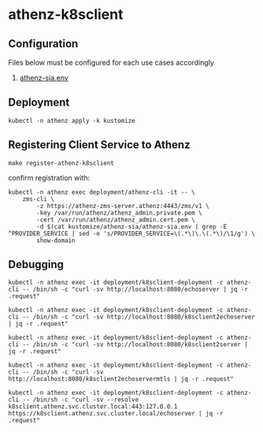 # athenz-k8sclient

## Configuration

Files below must be configured for each use cases accordingly

1. [athenz-sia.env](kustomize/athenz-sia/athenz-sia.env)

## Deployment

```
kubectl -n athenz apply -k kustomize
```

## Registering Client Service to Athenz

```
make register-athenz-k8sclient
```

confirm registration with:

```
kubectl -n athenz exec deployment/athenz-cli -it -- \
    zms-cli \
        -z https://athenz-zms-server.athenz:4443/zms/v1 \
        -key /var/run/athenz/athenz_admin.private.pem \
        -cert /var/run/athenz/athenz_admin.cert.pem \
        -d $(cat kustomize/athenz-sia/athenz-sia.env | grep -E ^PROVIDER_SERVICE | sed -e 's/PROVIDER_SERVICE=\(.*\)\.\(.*\)/\1/g') \
        show-domain
```

## Debugging

```
kubectl -n athenz exec -it deployment/k8sclient-deployment -c athenz-cli -- /bin/sh -c "curl -sv http://localhost:8080/echoserver | jq -r .request"
```

```
kubectl -n athenz exec -it deployment/k8sclient-deployment -c athenz-cli -- /bin/sh -c "curl -sv http://localhost:8080/k8sclient2echoserver | jq -r .request"
```

```
kubectl -n athenz exec -it deployment/k8sclient-deployment -c athenz-cli -- /bin/sh -c "curl -sv http://localhost:8080/k8sclient2server | jq -r .request"
```

```
kubectl -n athenz exec -it deployment/k8sclient-deployment -c athenz-cli -- /bin/sh -c "curl -sv http://localhost:8080/k8sclient2echoservermtls | jq -r .request"
```

```
kubectl -n athenz exec -it deployment/k8sclient-deployment -c athenz-cli -- /bin/sh -c "curl -sv --resolve k8sclient.athenz.svc.cluster.local:443:127.0.0.1 https://k8sclient.athenz.svc.cluster.local/echoserver | jq -r .request"
```
